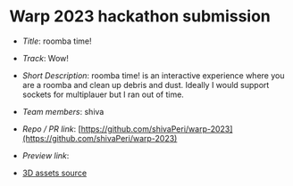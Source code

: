 # Warp 2023 hackathon submission

- _Title_: roomba time!
- _Track_: Wow!
- _Short Description_: roomba time! is an interactive experience where you are a roomba and clean up debris and dust. Ideally I would support sockets for multiplauer but I ran out of time.
- _Team members_: shiva
- _Repo / PR link_: [https://github.com/shivaPeri/warp-2023](https://github.com/shivaPeri/warp-2023)
- _Preview link_:

- [3D assets source](https://www.turbosquid.com/3d-models/furniture-free-3d-model-2098569)
